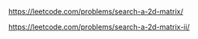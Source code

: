https://leetcode.com/problems/search-a-2d-matrix/

https://leetcode.com/problems/search-a-2d-matrix-ii/
